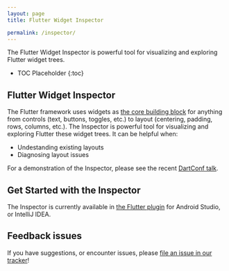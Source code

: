 ```yaml
---
layout: page
title: Flutter Widget Inspector

permalink: /inspector/
---
```


The Flutter Widget Inspector is powerful tool for visualizing and exploring
Flutter widget trees.

* TOC Placeholder
{:toc}

## Flutter Widget Inspector

The Flutter framework uses widgets as [the core building
block](https://flutter.io/widgets-intro/) for anything from controls (text,
buttons, toggles, etc.) to layout (centering, padding, rows, columns, etc.). The
Inspector is powerful tool for visualizing and exploring Flutter
these widget trees. It can be helpful when:

* Undestanding existing layouts
* Diagnosing layout issues

For a demonstration of the Inspector, please see the recent
[DartConf talk](https://www.youtube.com/watch?v=JIcmJNT9DNI).

## Get Started with the Inspector

The Inspector is currently available in [the Flutter plugin](/get-started/setup-editor/)
for Android Studio, or IntelliJ IDEA.

## Feedback issues

If you have suggestions, or encounter issues, please [file an issue in our tracker](https://github.com/flutter/flutter-intellij/issues/new?labels=inspector)!
